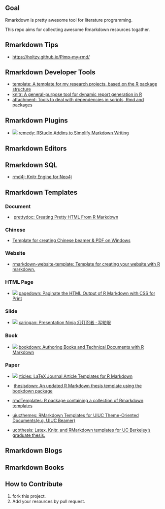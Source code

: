## Goal

Rmarkdown is pretty awesome tool for literature programming.

This repo aims for collecting awesome Rmarkdown resources togather.

## Rmarkdown Tips

* https://holtzy.github.io/Pimp-my-rmd/

## Rmarkdown Developer Tools

+ [template: A template for my research projects, based on the R package structure](https://github.com/cboettig/template)
+ [knitr: A general-purpose tool for dynamic report generation in R ](https://github.com/yihui/knitr)
+ [attachment: 
Tools to deal with dependencies in scripts, Rmd and packages](https://github.com/ThinkR-open/attachment)

## Rmarkdown Plugins

+ ![](https://camo.githubusercontent.com/73957f886d9c8f29cdec1fdcab32d5d727406acb/687474703a2f2f6372616e6c6f67732e722d706b672e6f72672f6261646765732f72656d656479) [remedy: RStudio Addins to Simplify Markdown Writing ](https://github.com/ThinkR-open/remedy) 

## Rmarkdown Editors


## Rmarkdown SQL

+ [rmd4j: Knitr Engine for Neo4j](https://github.com/neo4j-rstats/rmd4j)

## Rmarkdown Templates

### Document

+ ![]() [prettydoc: Creating Pretty HTML From R Markdown](http://yixuan.cos.name/prettydoc/)

### Chinese

+ [Template for creating Chinese beamer & PDF on Windows](https://github.com/BruceZhaoR/Zh-beamer)

### Website

+ [rmarkdown-website-template: Template for creating your website with R markdown.](https://github.com/privefl/rmarkdown-website-template)

### HTML Page

+ ![](https://camo.githubusercontent.com/3eaae45724be1b7b65d2f53f485a00153794cb57/68747470733a2f2f6372616e6c6f67732e722d706b672e6f72672f6261646765732f70616765646f776e) [pagedown: Paginate the HTML Output of R Markdown with CSS for Print](https://github.com/rstudio/pagedown)

### Slide

+ ![](https://camo.githubusercontent.com/d8cc9494b62517414e1ad14ca779fab9b43ad3b3/68747470733a2f2f6372616e6c6f67732e722d706b672e6f72672f6261646765732f786172696e67616e) [xaringan: Presentation Ninja 幻灯忍者 · 写轮眼](https://github.com/yihui/xaringan)

### Book

+ ![](https://camo.githubusercontent.com/fc70b6d766dc92e893fa58088510061337b48ce5/68747470733a2f2f6372616e6c6f67732e722d706b672e6f72672f6261646765732f626f6f6b646f776e) [bookdown: Authoring Books and Technical Documents with R Markdown](https://github.com/rstudio/bookdown)

### Paper

+ ![](https://camo.githubusercontent.com/e6fd39f323ae2c411d996b8713237983dc0a7134/68747470733a2f2f6372616e6c6f67732e722d706b672e6f72672f6261646765732f727469636c6573) [rticles: LaTeX Journal Article Templates for R Markdown](https://github.com/rstudio/rticles)
+ ![]() [thesisdown: An updated R Markdown thesis template using the bookdown package](https://github.com/ismayc/thesisdown)
+ [rmdTemplates: R package containing a collection of Rmarkdown templates ](https://github.com/Pakillo/rmdTemplates)

+ [uiucthemes: RMarkdown Templates for UIUC Theme-Oriented Documents(e.g. UIUC Beamer) ](https://github.com/coatless/uiucthemes)
+ [ucbthesis: Latex, Knitr, and RMarkdown templates for UC Berkeley’s graduate thesis.](https://cran.r-project.org/web/packages/ucbthesis/index.html)


## Rmarkdown Blogs

## Rmarkdown Books

## How to Contribute

1. fork this project.
2. Add your resources by pull request.

